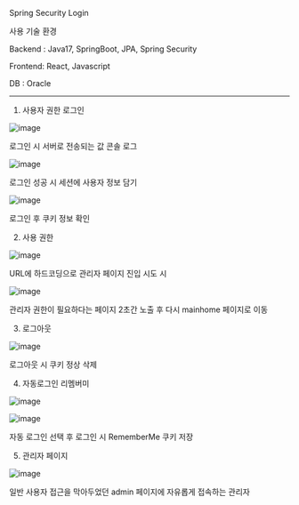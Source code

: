 Spring Security Login


사용 기술 환경

Backend : Java17, SpringBoot, JPA, Spring Security

Frontend: React, Javascript

DB : Oracle

-----------------------

1. 사용자 권한 로그인


![image](https://github.com/user-attachments/assets/d3bf23f6-15d5-4d10-ab63-6b12fb50f74c)

로그인 시 서버로 전송되는 값 콘솔 로그

![image](https://github.com/user-attachments/assets/6ee5982d-6c38-4f83-a5b9-ff626eec0a43)

로그인 성공 시 세션에 사용자 정보 담기

![image](https://github.com/user-attachments/assets/49a87323-5326-4d1d-9ef2-c8ef1420cc3d)

로그인 후 쿠키 정보 확인


2. 사용 권한

![image](https://github.com/user-attachments/assets/1ba2225a-fc51-4f2e-9b76-6c6a0c290d18)

URL에 하드코딩으로 관리자 페이지 진입 시도 시


![image](https://github.com/user-attachments/assets/f92c47e8-c1a8-41b0-97a1-396a95995aad)

관리자 권한이 필요하다는 페이지 2초간 노출 후 다시 mainhome 페이지로 이동


3. 로그아웃

![image](https://github.com/user-attachments/assets/3ed02996-e049-431e-acfa-86d4b17b95be)

로그아웃 시 쿠키 정상 삭제


4. 자동로그인 리멤버미

![image](https://github.com/user-attachments/assets/fd5f3e73-9017-4dc3-9041-0d98d1b05a54)

![image](https://github.com/user-attachments/assets/3491a64a-0fca-462e-824d-62947057a795)

자동 로그인 선택 후 로그인 시 RememberMe 쿠키 저장


5. 관리자 페이지

![image](https://github.com/user-attachments/assets/f5435b15-4b71-4fb0-8596-2c91df0d92f6)

일반 사용자 접근을 막아두었던 admin 페이지에 자유롭게 접속하는 관리자


